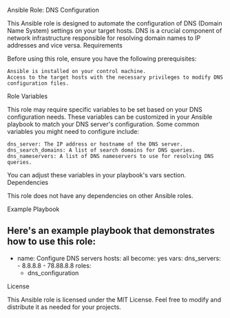 Ansible Role: DNS Configuration

This Ansible role is designed to automate the configuration of DNS (Domain Name System) settings on your target hosts. DNS is a crucial component of network infrastructure responsible for resolving domain names to IP addresses and vice versa.
Requirements

Before using this role, ensure you have the following prerequisites:

    Ansible is installed on your control machine.
    Access to the target hosts with the necessary privileges to modify DNS configuration files.

Role Variables

This role may require specific variables to be set based on your DNS configuration needs. These variables can be customized in your Ansible playbook to match your DNS server's configuration. Some common variables you might need to configure include:

    dns_server: The IP address or hostname of the DNS server.
    dns_search_domains: A list of search domains for DNS queries.
    dns_nameservers: A list of DNS nameservers to use for resolving DNS queries.

You can adjust these variables in your playbook's vars section.
Dependencies

This role does not have any dependencies on other Ansible roles.


Example Playbook

Here's an example playbook that demonstrates how to use this role:
---
- name: Configure DNS servers
  hosts: all
  become: yes
  vars:
    dns_servers:
      - 8.8.8.8
      - 78.88.8.8
  roles:
    - dns_configuration

License

This Ansible role is licensed under the MIT License. Feel free to modify and distribute it as needed for your projects.
